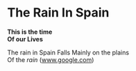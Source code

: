 # The Rain In Spain  

**This is the time**  
**Of our Lives**

The rain in Spain Falls Mainly on the plains   
Of the *rain* (www.google.com)